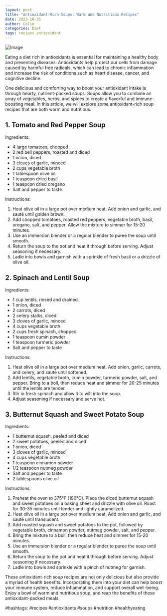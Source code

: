 ```yaml
---
layout: post
title: "Antioxidant-Rich Soups: Warm and Nutritious Recipes"
date: 2023-10-31
author: Colin
categories: Diet
tags: recipes antioxidant
---
```


![Image](https://source.unsplash.com/1600x900/?soup)

Eating a diet rich in antioxidants is essential for maintaining a healthy body and preventing diseases. Antioxidants help protect our cells from damage caused by harmful free radicals, which can lead to chronic inflammation and increase the risk of conditions such as heart disease, cancer, and cognitive decline.

One delicious and comforting way to boost your antioxidant intake is through hearty, nutrient-packed soups. Soups allow you to combine an array of vegetables, herbs, and spices to create a flavorful and immune-boosting meal. In this article, we will explore some antioxidant-rich soup recipes that are both warm and nutritious.

## 1. Tomato and Red Pepper Soup

Ingredients:
- 4 large tomatoes, chopped
- 2 red bell peppers, roasted and diced
- 1 onion, diced
- 3 cloves of garlic, minced
- 2 cups vegetable broth
- 1 tablespoon olive oil
- 1 teaspoon dried basil
- 1 teaspoon dried oregano
- Salt and pepper to taste

Instructions:
1. Heat olive oil in a large pot over medium heat. Add onion and garlic, and sauté until golden brown.
2. Add chopped tomatoes, roasted red peppers, vegetable broth, basil, oregano, salt, and pepper. Allow the mixture to simmer for 15-20 minutes.
3. Use an immersion blender or a regular blender to puree the soup until smooth.
4. Return the soup to the pot and heat it through before serving. Adjust seasoning if necessary.
5. Ladle into bowls and garnish with a sprinkle of fresh basil or a drizzle of olive oil.

## 2. Spinach and Lentil Soup

Ingredients:
- 1 cup lentils, rinsed and drained
- 1 onion, diced
- 2 carrots, diced
- 2 celery stalks, diced
- 3 cloves of garlic, minced
- 4 cups vegetable broth
- 2 cups fresh spinach, chopped
- 1 teaspoon cumin powder
- 1 teaspoon turmeric powder
- Salt and pepper to taste

Instructions:
1. Heat olive oil in a large pot over medium heat. Add onion, garlic, carrots, and celery, and sauté until softened.
2. Add lentils, vegetable broth, cumin powder, turmeric powder, salt, and pepper. Bring to a boil, then reduce heat and simmer for 20-25 minutes until the lentils are tender.
3. Stir in fresh spinach and allow it to wilt into the soup.
4. Adjust seasoning if necessary and serve hot.

## 3. Butternut Squash and Sweet Potato Soup

Ingredients:
- 1 butternut squash, peeled and diced
- 2 sweet potatoes, peeled and diced
- 1 onion, diced
- 3 cloves of garlic, minced
- 4 cups vegetable broth
- 1 teaspoon cinnamon powder
- 1/2 teaspoon nutmeg powder
- Salt and pepper to taste
- 2 tablespoons olive oil

Instructions:
1. Preheat the oven to 375°F (190°C). Place the diced butternut squash and sweet potatoes on a baking sheet and drizzle with olive oil. Roast for 30-35 minutes until tender and lightly caramelized.
2. Heat olive oil in a large pot over medium heat. Add onion and garlic, and sauté until translucent.
3. Add roasted squash and sweet potatoes to the pot, followed by vegetable broth, cinnamon powder, nutmeg powder, salt, and pepper.
4. Bring the mixture to a boil, then reduce heat and simmer for 15-20 minutes.
5. Use an immersion blender or a regular blender to puree the soup until smooth.
6. Return the soup to the pot and heat it through before serving. Adjust seasoning if necessary.
7. Ladle into bowls and sprinkle with a pinch of nutmeg for garnish.

These antioxidant-rich soup recipes are not only delicious but also provide a myriad of health benefits. Incorporating them into your diet can help boost your immune system, reduce inflammation, and support overall well-being. Enjoy a bowl of warm and nutritious soup, and reap the benefits of these antioxidant-packed meals.

#hashtags: #recipes #antioxidants #soups #nutrition #healthyeating